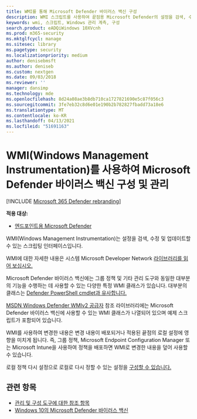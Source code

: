 ```yaml
---
title: WMI를 통해 Microsoft Defender 바이러스 백신 구성
description: WMI 스크립트를 사용하여 끝점용 Microsoft Defender의 설정을 검색, 수정 및 업데이트하여 Microsoft Defender 바이러스 백신을 구성하고 관리하는 방법을 학습합니다.
keywords: wmi, 스크립트, Windows 관리 계측, 구성
search.product: eADQiWindows 10XVcnh
ms.prod: m365-security
ms.mktglfcycl: manage
ms.sitesec: library
ms.pagetype: security
ms.localizationpriority: medium
author: denisebmsft
ms.author: deniseb
ms.custom: nextgen
ms.date: 09/03/2018
ms.reviewer: ''
manager: dansimp
ms.technology: mde
ms.openlocfilehash: 8d24a08ae3b8db710ca1727821690e5c87f056c3
ms.sourcegitcommit: 3fe7eb32c8d6e01e190b2b782827fbadd73a18e6
ms.translationtype: MT
ms.contentlocale: ko-KR
ms.lasthandoff: 04/13/2021
ms.locfileid: "51691163"
---
```

# <a name="use-windows-management-instrumentation-wmi-to-configure-and-manage-microsoft-defender-antivirus"></a>WMI(Windows Management Instrumentation)를 사용하여 Microsoft Defender 바이러스 백신 구성 및 관리

[!INCLUDE [Microsoft 365 Defender rebranding](../../includes/microsoft-defender.md)]


**적용 대상:**

- [엔드포인트용 Microsoft Defender](/microsoft-365/security/defender-endpoint/) 

WMI(Windows Management Instrumentation)는 설정을 검색, 수정 및 업데이트할 수 있는 스크립팅 인터페이스입니다.

WMI에 대한 자세한 내용은 시스템 Microsoft Developer Network [라이브러리를 읽어 보십시오.](/windows/win32/wmisdk/wmi-start-page)

Microsoft Defender 바이러스 백신에는 그룹 정책 및 기타 관리 도구와 동일한 대부분의 기능을 수행하는 데 사용할 수 있는 다양한 특정 WMI 클래스가 있습니다. 대부분의 클래스는 [Defender PowerShell cmdlet과 유사합니다.](use-powershell-cmdlets-microsoft-defender-antivirus.md)

[MSDN Windows Defender WMIv2 공급자](/previous-versions/windows/desktop/defender/windows-defender-wmiv2-apis-portal) 참조 라이브러리에는 Microsoft Defender 바이러스 백신에 사용할 수 있는 WMI 클래스가 나열되어 있으며 예제 스크립트가 포함되어 있습니다.

WMI를 사용하여 변경한 내용은 변경 내용이 배포되거나 적용된 끝점의 로컬 설정에 영향을 미치게 됩니다. 즉, 그룹 정책, Microsoft Endpoint Configuration Manager 또는 Microsoft Intune을 사용하여 정책을 배포하면 WMI로 변경한 내용을 덮어 사용할 수 있습니다. 

로컬 정책 다시 설정으로 로컬로 다시 정할 수 있는 설정을 [구성할 수 있습니다.](configure-local-policy-overrides-microsoft-defender-antivirus.md)

## <a name="related-topics"></a>관련 항목

- [관리 및 구성 도구에 대한 참조 항목](configuration-management-reference-microsoft-defender-antivirus.md)
- [Windows 10의 Microsoft Defender 바이러스 백신](microsoft-defender-antivirus-in-windows-10.md)